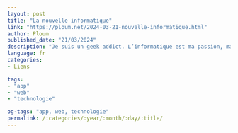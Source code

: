 ```yaml
---
layout: post
title: "La nouvelle informatique"
link: "https://ploum.net/2024-03-21-nouvelle-informatique.html"
author: Ploum
published_date: "21/03/2024"
description: "Je suis un geek addict. L’informatique est ma passion, ma drogue."
language: fr
categories:
- Liens

tags:
- "app"
- "web"
- "technologie"

og-tags: "app, web, technologie"
permalink: /:categories/:year/:month/:day/:title/
---
```

